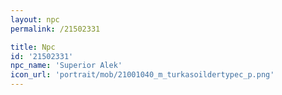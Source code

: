 ```yaml
---
layout: npc
permalink: /21502331

title: Npc
id: '21502331'
npc_name: 'Superior Alek'
icon_url: 'portrait/mob/21001040_m_turkasoildertypec_p.png'
---
```

